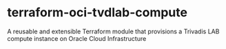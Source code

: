 # terraform-oci-tvdlab-compute
A reusable and extensible Terraform module that provisions a Trivadis LAB compute instance on Oracle Cloud Infrastructure
